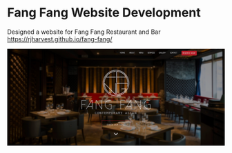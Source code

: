 # Fang Fang Website Development

Designed a website for Fang Fang Restaurant and Bar
https://rjharvest.github.io/fang-fang/

![Fang Fang website home page](/homepage.png)
